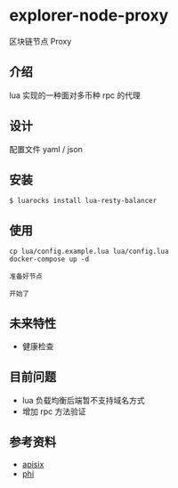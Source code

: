 # explorer-node-proxy

区块链节点 Proxy

## 介绍

lua 实现的一种面对多币种 rpc 的代理


## 设计

配置文件 yaml / json

## 安装

```
$ luarocks install lua-resty-balancer
```

## 使用

```
cp lua/config.example.lua lua/config.lua
docker-compose up -d

准备好节点

开始了
```

## 未来特性

+ 健康检查

## 目前问题

+ lua 负载均衡后端暂不支持域名方式
+ 增加 rpc 方法验证

## 参考资料

+ [apisix](https://github.com/apache/apisix)
+ [phi](https://github.com/Justinmad/phi)